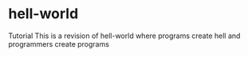 # hell-world
Tutorial
This is a revision of hell-world where programs create hell and programmers create programs
